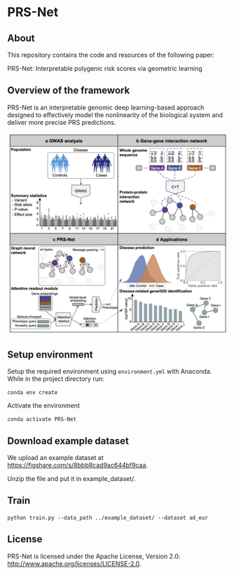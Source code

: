 # PRS-Net
## About
This repository contains the code and resources of the following paper:

PRS-Net: Interpretable polygenic risk scores via geometric learning

## Overview of the framework
PRS-Net is an interpretable genomic deep learning-based approach designed to effectively model the nonlinearity of the biological system and deliver more precise PRS predictions.
<p align="center">
<img  src="framework.png"> 
</p>

## **Setup environment**
Setup the required environment using `environment.yml` with Anaconda. While in the project directory run:

    conda env create

Activate the environment

    conda activate PRS-Net

## **Download example dataset**
We upload an example dataset at https://figshare.com/s/8bbb8cad9ac644bf9caa.

Unzip the file and put it in example_dataset/.

## **Train**

    python train.py --data_path ../example_dataset/ --dataset ad_eur


## License
PRS-Net is licensed under the Apache License, Version 2.0: http://www.apache.org/licenses/LICENSE-2.0.

